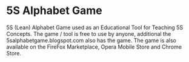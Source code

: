 5S Alphabet Game
==============

5S (Lean) Alphabet Game used as an Educational Tool for Teaching 5S Concepts. 
The game / tool is free to use by anyone, additional the 5salphabetgame.blogspot.com also has the game. 
The game is also available on the FireFox Marketplace, Opera Mobile Store and Chrome Store.

